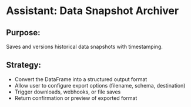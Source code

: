 # Assistant: Data Snapshot Archiver

## Purpose:
Saves and versions historical data snapshots with timestamping.

## Strategy:
- Convert the DataFrame into a structured output format
- Allow user to configure export options (filename, schema, destination)
- Trigger downloads, webhooks, or file saves
- Return confirmation or preview of exported format
